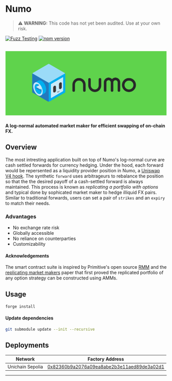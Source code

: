 # Numo

> ⚠️ **WARNING:** This code has not yet been audited. Use at your own risk.

[![Fuzz Testing](https://github.com/Uniswap/uniswap-v3-core/actions/workflows/fuzz-testing.yml/badge.svg)](https://github.com/numotrade/numo/actions/workflows/fuzz-testing.yml)
[![npm version](https://img.shields.io/npm/v/@uniswap/v3-core/latest.svg)](https://www.npmjs.com/package/@numotrade/numo/v/latest)

<div align="center">
  <br />
  <a href="https://optimism.io"><img alt="Numo" src="./image/numo_readme.png" width=600></a>
  <br />
</div>

#### A log-normal automated market maker for efficient swapping of on-chain FX. 

## Overview
The most intresting application built on top of Numo's log-normal curve are cash settled forwards for currency hedging. Under the hood, each forward would be repersented as a liquidity provider position in Numo, a [Uniswap V4 hook](https://github.com/Uniswap/v4-core). The synthetic `forward` uses arbitrageurs to rebalance the position so that the the desired payoff of a cash-settled forward is always maintained. This process is known as *replicating a portfolio with options* and typical done by sophicated market maker to hedge illiquid FX pairs.  Similar to traditional forwards, users can set a pair of `strikes` and an `expiry` to match their needs.  

### Advantages 

- No exchange rate risk
- Globally accessible
- No reliance on counterparties
- Customizability 

#### Acknowledgements

The smart contract suite is inspired by Primitive's open source [RMM](https://github.com/primitivefinance/rmm) and the [replicating market makers](https://arxiv.org/abs/2103.14769) paper that first proved the replicated portfolio of any option strategy can be constructed using AMMs.

## Usage

```
forge install
```

#### Update dependencies

```bash
git submodule update --init --recursive
```

## Deployments

| Network  | Factory Address                                       |  
| -------- | ----------------------------------------------------- | 
| Unichain Sepolia     | [0x82360b9a2076a09ea8abe2b3e11aed89de3a02d1](https://explorer.celo.org/mainnet/token/0x82360b9a2076a09ea8abe2b3e11aed89de3a02d1 ) |

---
